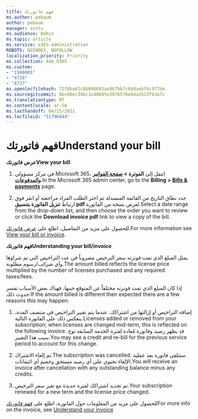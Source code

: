 ```yaml
---
title: فهم فاتورتك
ms.author: pebaum
author: pebaum
manager: scotv
ms.audience: Admin
ms.topic: article
ms.service: o365-administration
ROBOTS: NOINDEX, NOFOLLOW
localization_priority: Priority
ms.collection: Adm_O365
ms.custom:
- "1500005"
- "4728"
- "4727"
ms.openlocfilehash: 72f6ba61c8b898643aa967bb7c6ddaebf6c977de
ms.sourcegitcommit: 8bc60ec34bc1e40685e3976576e04a2623f63a7c
ms.translationtype: MT
ms.contentlocale: ar-SA
ms.lasthandoff: 04/15/2021
ms.locfileid: "51796844"
---
```

# <a name="understand-your-bill"></a><span data-ttu-id="b14b9-102">فهم فاتورتك</span><span class="sxs-lookup"><span data-stu-id="b14b9-102">Understand your bill</span></span>

<span data-ttu-id="b14b9-103">**عرض فاتورتك**</span><span class="sxs-lookup"><span data-stu-id="b14b9-103">**View your bill**</span></span>

1. <span data-ttu-id="b14b9-104">في مركز مسؤولي Microsoft 365، انتقل إلى **الفوترة > [صفحة الفواتير والمدفوعات](https://go.microsoft.com/fwlink/p/?linkid=848039)**.</span><span class="sxs-lookup"><span data-stu-id="b14b9-104">In the Microsoft 365 admin center, go to the **Billing > [Bills & payments](https://go.microsoft.com/fwlink/p/?linkid=848039)** page.</span></span>

2. <span data-ttu-id="b14b9-105">حدد نطاق التاريخ من القائمة المنسدلة ثم اختر الطلب المراد مراجعته أو انقر فوق ارتباط **تنزيل الفاتورة بتنسيق pdf** لعرض نسخة من الفاتورة.</span><span class="sxs-lookup"><span data-stu-id="b14b9-105">Select a date range from the drop-down list, and then choose the order you want to review or click the **Download invoice pdf** link to view a copy of the bill.</span></span>

<span data-ttu-id="b14b9-106">للحصول على مزيد من التفاصيل، اطلع على [عرض فاتورتك](https://docs.microsoft.com/microsoft-365/commerce/billing-and-payments/view-your-bill-or-invoice).</span><span class="sxs-lookup"><span data-stu-id="b14b9-106">For more information see [View your bill or invoice](https://docs.microsoft.com/microsoft-365/commerce/billing-and-payments/view-your-bill-or-invoice).</span></span>

<span data-ttu-id="b14b9-107">**فهم فاتورتك**</span><span class="sxs-lookup"><span data-stu-id="b14b9-107">**Understanding your bill/invoice**</span></span>

<span data-ttu-id="b14b9-108">يمثل المبلغ الذي تمت فوترته سعر الترخيص مضروباً في عدد التراخيص التي تم شراؤها وأي ضرائب/رسوم مطلوبة.</span><span class="sxs-lookup"><span data-stu-id="b14b9-108">The amount billed reflects the license price multiplied by the number of licenses purchased and any required taxes/fees.</span></span>

<span data-ttu-id="b14b9-109">إذا كان المبلغ الذي تمت فوترته مختلفاً عن المتوقع حينها، فهناك بعض الأسباب تفسر حدوث ذلك:</span><span class="sxs-lookup"><span data-stu-id="b14b9-109">If the amount billed is different then expected there are a few reasons this may happen:</span></span>

1. <span data-ttu-id="b14b9-110">إضافة التراخيص أو إزالتها من اشتراكك. عندما يتم تغيير التراخيص في منتصف المدة، ينعكس ذلك على الفاتورة التالية.</span><span class="sxs-lookup"><span data-stu-id="b14b9-110">Licenses added or removed from your subscription; when licenses are changed mid-term, this is reflected on the following invoice.</span></span>  <span data-ttu-id="b14b9-111">قد يظهر رصيد وفاتورة مُعادة لفترة الخدمة السابقة توح سبب هذا التغيير.</span><span class="sxs-lookup"><span data-stu-id="b14b9-111">You may see a credit and re-bill for the previous service period to account for this change.</span></span>

2. <span data-ttu-id="b14b9-112">تم إلغاء الاشتراك.</span><span class="sxs-lookup"><span data-stu-id="b14b9-112">The subscription was cancelled.</span></span>  <span data-ttu-id="b14b9-113">ستتلقى فاتورة بعد عملية الإلغاء تحتوي على أي رصيد مستحق وخصم أي ائتمانات.</span><span class="sxs-lookup"><span data-stu-id="b14b9-113">You will receive an invoice after cancellation with any outstanding balance minus any credits.</span></span>

3. <span data-ttu-id="b14b9-114">تم تجديد اشتراكك لفترة جديدة مع تغير سعر الترخيص.</span><span class="sxs-lookup"><span data-stu-id="b14b9-114">Your subscription renewed for a new term and the license price changed.</span></span>  

<span data-ttu-id="b14b9-115">للحصول على مزيد من المعلومات حول الفاتورة، اطلع على [فهم فاتورتك](https://support.office.com/article/Understand-your-invoice-for-Office-365-for-business-0724b428-fb59-4962-8c37-6674166d7507)</span><span class="sxs-lookup"><span data-stu-id="b14b9-115">For more info on the invoice, see [Understand your invoice](https://support.office.com/article/Understand-your-invoice-for-Office-365-for-business-0724b428-fb59-4962-8c37-6674166d7507)</span></span>
